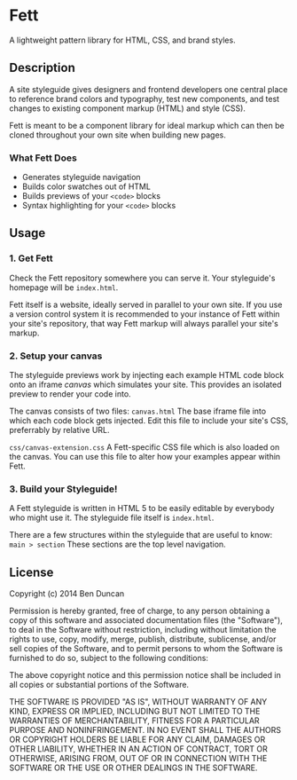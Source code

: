 # Fett

A lightweight pattern library for HTML, CSS, and brand styles.


## Description

A site styleguide gives designers and frontend developers one central place to reference brand colors and typography, test new components, and test changes to existing component markup (HTML) and style (CSS).

Fett is meant to be a component library for ideal markup which can then be cloned throughout your own site when building new pages.


### What Fett Does

- Generates styleguide navigation
- Builds color swatches out of HTML
- Builds previews of your `<code>` blocks
- Syntax highlighting for your `<code>` blocks


## Usage

### 1. Get Fett

Check the Fett repository somewhere you can serve it.  Your styleguide's homepage will be `index.html`.

Fett itself is a website, ideally served in parallel to your own site. If you use a version control system it is recommended to your instance of Fett within your site's repository, that way Fett markup will always parallel your site's markup.

### 2. Setup your canvas

The styleguide previews work by injecting each example HTML code block onto an iframe _canvas_ which simulates your site. This provides an isolated preview to render your code into.

The canvas consists of two files:
`canvas.html`
The base iframe file into which each code block gets injected.  Edit this file to include your site's CSS, preferrably by relative URL.

`css/canvas-extension.css`
A Fett-specific CSS file which is also loaded on the canvas.  You can use this file to alter how your examples appear within Fett.

### 3. Build your Styleguide!

A Fett styleguide is written in HTML 5 to be easily editable by everybody who might use it.  The styleguide file itself is `index.html`.

There are a few structures within the styleguide that are useful to know:
`main > section`
These sections are the top level navigation.


## License

Copyright (c) 2014 Ben Duncan

Permission is hereby granted, free of charge, to any person
obtaining a copy of this software and associated documentation
files (the "Software"), to deal in the Software without
restriction, including without limitation the rights to use,
copy, modify, merge, publish, distribute, sublicense, and/or sell
copies of the Software, and to permit persons to whom the
Software is furnished to do so, subject to the following
conditions:

The above copyright notice and this permission notice shall be
included in all copies or substantial portions of the Software.

THE SOFTWARE IS PROVIDED "AS IS", WITHOUT WARRANTY OF ANY KIND,
EXPRESS OR IMPLIED, INCLUDING BUT NOT LIMITED TO THE WARRANTIES
OF MERCHANTABILITY, FITNESS FOR A PARTICULAR PURPOSE AND
NONINFRINGEMENT. IN NO EVENT SHALL THE AUTHORS OR COPYRIGHT
HOLDERS BE LIABLE FOR ANY CLAIM, DAMAGES OR OTHER LIABILITY,
WHETHER IN AN ACTION OF CONTRACT, TORT OR OTHERWISE, ARISING
FROM, OUT OF OR IN CONNECTION WITH THE SOFTWARE OR THE USE OR
OTHER DEALINGS IN THE SOFTWARE.
